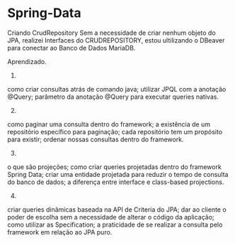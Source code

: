 # Spring-Data
Criando CrudRepository
Sem a necessidade de criar nenhum objeto do JPA, realizei  Interfaces do CRUDREPOSITORY, estou ultilizando o DBeaver para conectar ao Banco de Dados MariaDB.

Aprendizado.

1.
como criar consultas atrás de comando java;
utilizar JPQL com a anotação @Query;
parâmetro da anotação @Query para executar queries nativas.

2.
como paginar uma consulta dentro do framework;
a existência de um repositório específico para paginação;
cada repositório tem um propósito para existir;
ordenar nossas consultas dentro do framework.

3.
o que são projeções;
como criar queries projetadas dentro do framework Spring Data;
criar uma entidade projetada para reduzir o tempo de consulta do banco de dados;
a diferença entre interface e class-based projections.

4.
criar queries dinâmicas baseada na API de Criteria do JPA;
dar ao cliente o poder de escolha sem a necessidade de alterar o código da aplicação;
como utilizar as Specification;
a praticidade de se realizar a consulta pelo framework em relação ao JPA puro.
